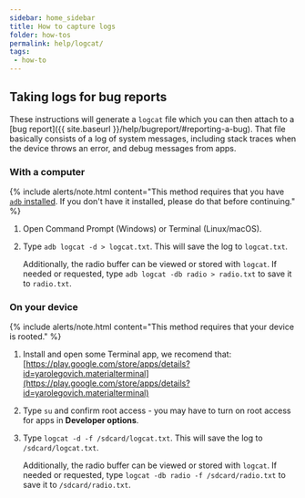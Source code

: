 ```yaml
---
sidebar: home_sidebar
title: How to capture logs
folder: how-tos
permalink: help/logcat/
tags:
 - how-to
---
```


## Taking logs for bug reports

These instructions will generate a `logcat` file which you can then attach to a [bug report]({{ site.baseurl }}/help/bugreport/#reporting-a-bug).
That file basically consists of a log of system messages, including stack traces when the device throws an error, and debug messages from apps.

### With a computer

{% include alerts/note.html content="This method requires that you have [`adb` installed](/help/adb-fastboot-guide/#installing-adb-and-fastboot).
If you don't have it installed, please do that before continuing." %}

1. Open Command Prompt (Windows) or Terminal (Linux/macOS).
2. Type `adb logcat -d > logcat.txt`. This will save the log to `logcat.txt`.

   Additionally, the radio buffer can be viewed or stored with `logcat`. If needed or requested, type `adb logcat -db radio > radio.txt` to save it to `radio.txt`.

### On your device

{% include alerts/note.html content="This method requires that your device is rooted." %}

1. Install and open some Terminal app, we recomend that: [https://play.google.com/store/apps/details?id=yarolegovich.materialterminal](https://play.google.com/store/apps/details?id=yarolegovich.materialterminal)
2. Type `su` and confirm root access - you may have to turn on root access for apps in **Developer options**.
3. Type `logcat -d -f /sdcard/logcat.txt`. This will save the log to `/sdcard/logcat.txt`.

   Additionally, the radio buffer can be viewed or stored with `logcat`. If needed or requested, type `logcat -db radio -f /sdcard/radio.txt` to save it to `/sdcard/radio.txt`.
